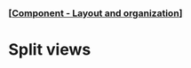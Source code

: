 ### [[Component - Layout and organization](./human-interface-guidelines-markdown/Component/layout-and-organization.md)]  
  
# **Split views**  

